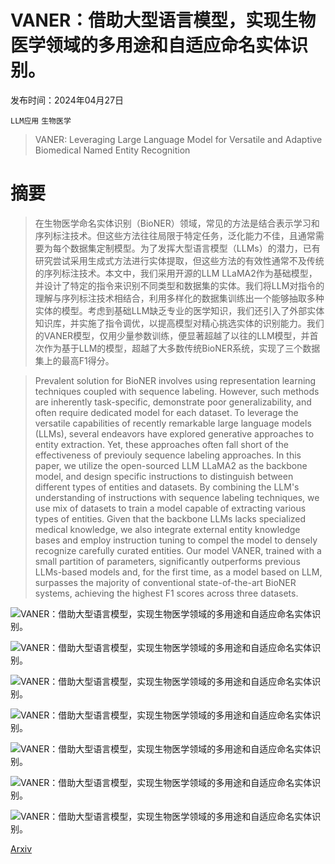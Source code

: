 # VANER：借助大型语言模型，实现生物医学领域的多用途和自适应命名实体识别。

发布时间：2024年04月27日

`LLM应用` `生物医学`

> VANER: Leveraging Large Language Model for Versatile and Adaptive Biomedical Named Entity Recognition

# 摘要

> 在生物医学命名实体识别（BioNER）领域，常见的方法是结合表示学习和序列标注技术。但这些方法往往局限于特定任务，泛化能力不佳，且通常需要为每个数据集定制模型。为了发挥大型语言模型（LLMs）的潜力，已有研究尝试采用生成式方法进行实体提取，但这些方法的有效性通常不及传统的序列标注技术。本文中，我们采用开源的LLM LLaMA2作为基础模型，并设计了特定的指令来识别不同类型和数据集的实体。我们将LLM对指令的理解与序列标注技术相结合，利用多样化的数据集训练出一个能够抽取多种实体的模型。考虑到基础LLM缺乏专业的医学知识，我们还引入了外部实体知识库，并实施了指令调优，以提高模型对精心挑选实体的识别能力。我们的VANER模型，仅用少量参数训练，便显著超越了以往的LLM模型，并首次作为基于LLM的模型，超越了大多数传统BioNER系统，实现了三个数据集上的最高F1得分。

> Prevalent solution for BioNER involves using representation learning techniques coupled with sequence labeling. However, such methods are inherently task-specific, demonstrate poor generalizability, and often require dedicated model for each dataset. To leverage the versatile capabilities of recently remarkable large language models (LLMs), several endeavors have explored generative approaches to entity extraction. Yet, these approaches often fall short of the effectiveness of previouly sequence labeling approaches. In this paper, we utilize the open-sourced LLM LLaMA2 as the backbone model, and design specific instructions to distinguish between different types of entities and datasets. By combining the LLM's understanding of instructions with sequence labeling techniques, we use mix of datasets to train a model capable of extracting various types of entities. Given that the backbone LLMs lacks specialized medical knowledge, we also integrate external entity knowledge bases and employ instruction tuning to compel the model to densely recognize carefully curated entities. Our model VANER, trained with a small partition of parameters, significantly outperforms previous LLMs-based models and, for the first time, as a model based on LLM, surpasses the majority of conventional state-of-the-art BioNER systems, achieving the highest F1 scores across three datasets.

![VANER：借助大型语言模型，实现生物医学领域的多用途和自适应命名实体识别。](../../..//opt/data/Projects/HuggingArxiv/paper_images/2404.17835/x1.png)

![VANER：借助大型语言模型，实现生物医学领域的多用途和自适应命名实体识别。](../../..//opt/data/Projects/HuggingArxiv/paper_images/2404.17835/x2.png)

![VANER：借助大型语言模型，实现生物医学领域的多用途和自适应命名实体识别。](../../..//opt/data/Projects/HuggingArxiv/paper_images/2404.17835/x3.png)

![VANER：借助大型语言模型，实现生物医学领域的多用途和自适应命名实体识别。](../../..//opt/data/Projects/HuggingArxiv/paper_images/2404.17835/x4.png)

![VANER：借助大型语言模型，实现生物医学领域的多用途和自适应命名实体识别。](../../..//opt/data/Projects/HuggingArxiv/paper_images/2404.17835/x5.png)

![VANER：借助大型语言模型，实现生物医学领域的多用途和自适应命名实体识别。](../../..//opt/data/Projects/HuggingArxiv/paper_images/2404.17835/x6.png)

![VANER：借助大型语言模型，实现生物医学领域的多用途和自适应命名实体识别。](../../..//opt/data/Projects/HuggingArxiv/paper_images/2404.17835/x7.png)

[Arxiv](https://arxiv.org/abs/2404.17835)